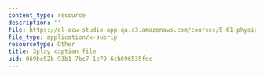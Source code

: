 ```yaml
---
content_type: resource
description: ''
file: https://ol-ocw-studio-app-qa.s3.amazonaws.com/courses/5-61-physical-chemistry-fall-2017/069be52b93b17bc71e796cb696535fdc_mPSDaN4AJl8.srt
file_type: application/x-subrip
resourcetype: Other
title: 3play caption file
uid: 069be52b-93b1-7bc7-1e79-6cb696535fdc
---
```

